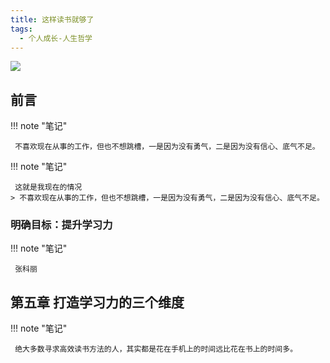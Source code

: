 ```yaml
---
title: 这样读书就够了
tags:
  - 个人成长-人生哲学
---
```


![](https://cdn.weread.qq.com/weread/cover/30/YueWen_922230/s_YueWen_922230.jpg)


## 前言




!!! note "笔记"

	 不喜欢现在从事的工作，但也不想跳槽，一是因为没有勇气，二是因为没有信心、底气不足。 


!!! note "笔记"

	 这就是我现在的情况 
	> 不喜欢现在从事的工作，但也不想跳槽，一是因为没有勇气，二是因为没有信心、底气不足。




### 明确目标：提升学习力




!!! note "笔记"

	 张科丽 


## 第五章 打造学习力的三个维度




!!! note "笔记"

	 绝大多数寻求高效读书方法的人，其实都是花在手机上的时间远比花在书上的时间多。 

